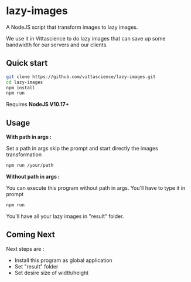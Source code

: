 # lazy-images
A NodeJS script that transform images to lazy images.

We use it in Vittascience to do lazy images that can save up some bandwidth for our servers and our clients.

Quick start
-----------

```bash
git clone https://github.com/vittascience/lazy-images.git
cd lazy-images
npm install
npm run
```

Requires **NodeJS V10.17+**

Usage
-----------
**With path in args :**

Set a path in args skip the prompt and start directly the images transformation

```bash
npm run /your/path
```

**Without path in args :**

You can execute this program without path in args. You'll have to type it in prompt

```bash
npm run
```

You'll have all your lazy images in "result" folder.

Coming Next
-----------

Next steps are :
* Install this program as global application
* Set "result" folder
* Set desire size of width/height
